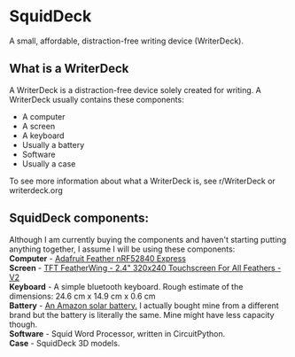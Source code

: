# SquidDeck
A small, affordable, distraction-free writing device (WriterDeck).

## What is a WriterDeck
A WriterDeck is a distraction-free device solely created for writing. A WriterDeck usually contains these components:
- A computer
- A screen
- A keyboard
- Usually a battery
- Software
- Usually a case  
  
To see more information about what a WriterDeck is, see r/WriterDeck or writerdeck.org

## SquidDeck components:
Although I am currently buying the components and haven't starting putting anything together, I assume I will be using these components:  
**Computer** - [Adafruit Feather nRF52840 Express](https://www.adafruit.com/product/4062)   
**Screen** - [TFT FeatherWing - 2.4" 320x240 Touchscreen For All Feathers - V2](https://www.adafruit.com/product/3315)  
**Keyboard** - A simple bluetooth keyboard. Rough estimate of the dimensions: 24.6 cm x 14.9 cm x 0.6 cm  
**Battery** - [An Amazon solar battery.](https://www.amazon.com/38800mAh-Portable-Cellphones-Waterproof-Flashlights/dp/B0C22RKJFZ/ref=asc_df_B0C22RKJFZ?mcid=6d7d69f6b0073c579cc8daf8f5361b7a&tag=hyprod-20&linkCode=df0&hvadid=693712892341&hvpos=&hvnetw=g&hvrand=18006140614236681551&hvpone=&hvptwo=&hvqmt=&hvdev=c&hvdvcmdl=&hvlocint=&hvlocphy=9016403&hvtargid=pla-2203234474681&th=1) I actually bought mine from a different brand but the battery is literally the same. Mine might have less capacity though.  
**Software** - Squid Word Processor, written in CircuitPython.  
**Case** - SquidDeck 3D models.  
